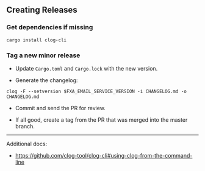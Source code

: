 ## Creating Releases

### Get dependencies if missing

```
cargo install clog-cli
```

### Tag a new minor release 

* Update `Cargo.toml` and `Cargo.lock` with the new version.

* Generate the changelog:
```
clog -F --setversion $FXA_EMAIL_SERVICE_VERSION -i CHANGELOG.md -o CHANGELOG.md
```

* Commit and send the PR for review.

* If all good, create a tag from the PR that was merged into the master branch. 

*****

Additional docs:

* https://github.com/clog-tool/clog-cli#using-clog-from-the-command-line
